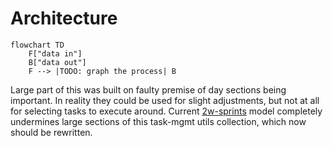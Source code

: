 # Architecture
```mermaid
flowchart TD
    F["data in"]
    B["data out"]
    F --> |TODO: graph the process| B
```


Large part of this was built on faulty premise of day sections being important. In reality they could be used for slight adjustments, but not at all for selecting tasks to execute around. Current [2w-sprints](<https://youtu.be/kZC0J3NVtb4?si=O0KCdQcph7WNkB_H>) model completely undermines large sections of this task-mgmt utils collection, which now should be rewritten.
